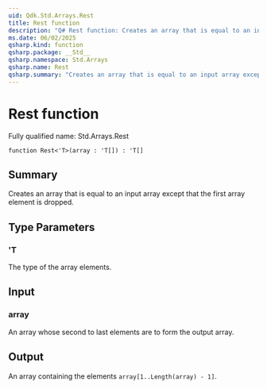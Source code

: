 ```yaml
---
uid: Qdk.Std.Arrays.Rest
title: Rest function
description: "Q# Rest function: Creates an array that is equal to an input array except that the first array element is dropped."
ms.date: 06/02/2025
qsharp.kind: function
qsharp.package: __Std__
qsharp.namespace: Std.Arrays
qsharp.name: Rest
qsharp.summary: "Creates an array that is equal to an input array except that the first array element is dropped."
---
```


# Rest function

Fully qualified name: Std.Arrays.Rest

```qsharp
function Rest<'T>(array : 'T[]) : 'T[]
```

## Summary
Creates an array that is equal to an input array except that the first array
element is dropped.

## Type Parameters
### 'T
The type of the array elements.

## Input
### array
An array whose second to last elements are to form the output array.

## Output
An array containing the elements `array[1..Length(array) - 1]`.
